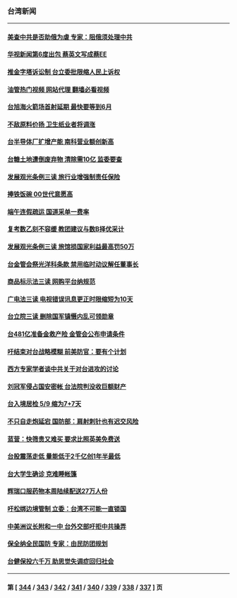 ### 台湾新闻
---
#### [美查中共是否助俄为虐 专家：阻俄须处理中共](../../pages/ncid1349361/n13726267.md?05041245) 
#### [华视新闻第6度出包 蔡英文写成蔡EE](../../pages/ncid1349361/n13726284.md?05041245) 
#### [推金字塔诉讼制 台立委批限缩人民上诉权](../../pages/ncid1349361/n13726286.md?05041245) 
#### [油管热门视频 网站代理 翻墙必看视频](http://209.222.30.114:81/youtube.html?05041245)
#### [台旭海火箭场首射延期 最快要等到6月](../../pages/ncid1349361/n13726299.md?05041245) 
#### [不敌原料价扬 卫生纸业者将调涨](../../pages/ncid1349361/n13726297.md?05041245) 
#### [台半导体厂扩增产能 南科营业额创新高](../../pages/ncid1349361/n13726285.md?05041245) 
#### [台糖土地遭倒废弃物 清除需10亿 监委要查](../../pages/ncid1349361/n13726296.md?05041245) 
#### [发展观光条例三读 旅行业增强制责任保险](../../pages/ncid1349361/n13726291.md?05041245) 
#### [捧铁饭碗 00世代意愿高](../../pages/ncid1349361/n13726304.md?05041245) 
#### [端午连假疏运 国道采单一费率](../../pages/ncid1349361/n13726303.md?05041245) 
#### [复考数乙刻不容缓 教团建议与数B择优采计](../../pages/ncid1349361/n13726301.md?05041245) 
#### [发展观光条例三读 旅馆损国家利益最高罚50万](../../pages/ncid1349361/n13726292.md?05041245) 
#### [台金管会祭光洋科条款 禁用临时动议解任董事长](../../pages/ncid1349361/n13726283.md?05041245) 
#### [商品标示法三读 网购平台纳规范](../../pages/ncid1349361/n13726289.md?05041245) 
#### [广电法三读 电视错误讯息更正时限缩短为10天](../../pages/ncid1349361/n13726288.md?05041245) 
#### [台立院三读 删除国军镇慑内乱可领勋章](../../pages/ncid1349361/n13726287.md?05041245) 
#### [台481亿准备金救产险 金管会公布申请条件](../../pages/ncid1349361/n13726282.md?05041245) 
#### [吁结束对台战略模糊 前美防官：要有个计划](../../pages/ncid1349361/n13726430.md?05041245) 
#### [西方专家学者谈中共关于对台进攻的讨论](../../pages/ncid1349361/n13726425.md?05041245) 
#### [刘冠军侵占国安密帐 台法院判没收巨额财产](../../pages/ncid1349361/n13726257.md?05041245) 
#### [台入境居检 5/9 缩为7+7天](../../pages/ncid1349361/n13726251.md?05041245) 
#### [不只自走炮延宕 国防部：肩射刺针也有迟交风险](../../pages/ncid1349361/n13726232.md?05041245) 
#### [蓝营：快筛贵又难买 要求比照英美免费送](../../pages/ncid1349361/n13726202.md?05041245) 
#### [台股震荡走低 量能低于2千亿创1年半最低](../../pages/ncid1349361/n13726236.md?05041245) 
#### [台大学生确诊 克难睡帐篷](../../pages/ncid1349361/n13726203.md?05041245) 
#### [辉瑞口服药物本周陆续配送27万人份](../../pages/ncid1349361/n13726193.md?05041245) 
#### [吁松绑边境管制 立委：台湾不可能一直锁国](../../pages/ncid1349361/n13726195.md?05041245) 
#### [中美洲议长附和一中 台外交部吁拒中共操弄](../../pages/ncid1349361/n13726218.md?05041245) 
#### [保全纳全民国防 专家：由民防团规划](../../pages/ncid1349361/n13726217.md?05041245) 
#### [台健保投六千万 助思觉失调症回归社会](../../pages/ncid1349361/n13726204.md?05041245) 

---
#### 第 [ [344](./344.md?05041245) / [343](./343.md?05041245) / [342](./342.md?05041245) / [341](./341.md?05041245) / [340](./340.md?05041245) / [339](./339.md?05041245) / [338](./338.md?05041245) / [337](./337.md?05041245) ] 页
